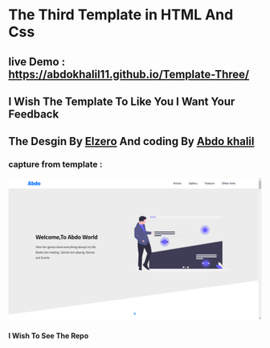 # The Third Template in HTML And Css 
## live Demo : https://abdokhalil11.github.io/Template-Three/
## I Wish The Template To Like You I Want Your Feedback

## The Desgin By [Elzero](https://elzero.org/) And coding By [Abdo khalil](https://github.com/Abdokhalil11)

### capture from template :
![capture Of Web](webPNG.PNG)


#### I Wish To See The Repo 
